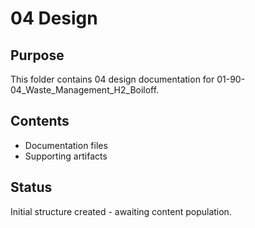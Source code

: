 # 04 Design

## Purpose
This folder contains 04 design documentation for 01-90-04_Waste_Management_H2_Boiloff.

## Contents
- Documentation files
- Supporting artifacts

## Status
Initial structure created - awaiting content population.
